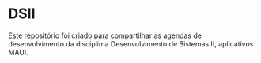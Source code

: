 # DSII
Este repositório foi criado para compartilhar as agendas de desenvolvimento da disciplima Desenvolvimento de Sistemas II, aplicativos MAUI.
